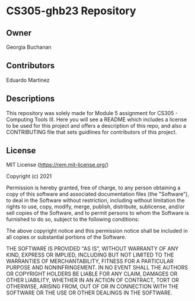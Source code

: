 # CS305-ghb23 Repository
## Owner
Georgia Buchanan
## Contributors
Eduardo Martinez
## Descriptions
This repository was solely made for Module 5 assignment for CS305 - Computing Tools III. Here you will see a README which includes a license to be used for this project and offers a description of this repo, and also a CONTRIBUTING file that sets guidlines for contributors of this project.
## License
MIT License (https://rem.mit-license.org/)

Copyright (c) 2021

Permission is hereby granted, free of charge, to any person obtaining a copy
of this software and associated documentation files (the "Software"), to deal
in the Software without restriction, including without limitation the rights
to use, copy, modify, merge, publish, distribute, sublicense, and/or sell
copies of the Software, and to permit persons to whom the Software is
furnished to do so, subject to the following conditions:

The above copyright notice and this permission notice shall be included in all
copies or substantial portions of the Software.

THE SOFTWARE IS PROVIDED "AS IS", WITHOUT WARRANTY OF ANY KIND, EXPRESS OR
IMPLIED, INCLUDING BUT NOT LIMITED TO THE WARRANTIES OF MERCHANTABILITY,
FITNESS FOR A PARTICULAR PURPOSE AND NONINFRINGEMENT. IN NO EVENT SHALL THE
AUTHORS OR COPYRIGHT HOLDERS BE LIABLE FOR ANY CLAIM, DAMAGES OR OTHER
LIABILITY, WHETHER IN AN ACTION OF CONTRACT, TORT OR OTHERWISE, ARISING FROM,
OUT OF OR IN CONNECTION WITH THE SOFTWARE OR THE USE OR OTHER DEALINGS IN THE
SOFTWARE.
